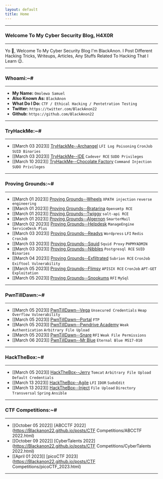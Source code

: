 ```yaml
---
layout: default
title: Home
---
```


* * *
### Welcome To My Cyber Security Blog, H4X0R
* * *

Yo 👋, Welcome To My Cyber Security Blog I'm BlackAnon. I Post Different Hacking Tricks, Writeups, Articles, Any Stuffs Related To Hacking That I Learn 😉. 

* * *
### Whoami:~#
* * *

- **My Name:**    `Omolewa Samuel`
- **Also Known As:** `BlackAnon`
- **What Do I Do:**  `CTF / Ethical Hacking / Pentetration Testing`
- **Twitter:** `https://twitter.com/BlackAnon22`
- **Github:** `https://github.com/BlackAnon22`

* * *
### **TryHackMe:~#**
* * *

- [[March 03 2023]] [TryHackMe--Archangel](https://Blackanon22.github.io/posts/tryhackme/archangel.html) `LFI Log Poisoning` `CronJob` `SUID Binaries`
- [[March 03 2023]] [TryHackMe--IDE](https://Blackanon22.github.io/posts/tryhackme/ide.html) `Cadever RCE` `SUDO Privileges`
- [[March 10 2023]] [TryHackMe--Chocolate Factory](https://Blackanon22.github.io/posts/tryhackme/chocolate_factory.html) `Command Injection` `SUDO Privileges`

* * *
### **Proving Grounds:~#**
* * *

- [[March 01 2023]] [Proving Grounds--Wheels](https://Blackanon22.github.io/posts/proving_grounds/wheels.html) `XPATH injection` `reverse engineering`
- [[March 01 2023]] [Proving Grounds--Bratarina](https://Blackanon22.github.io/posts/proving_grounds/bratarina.html) `Opensmtp RCE`
- [[March 01 2023]] [Proving Grounds--Twiggy](https://Blackanon22.github.io/posts/proving_grounds/twiggy.html) `salt-api RCE`
- [[March 01 2023]] [Proving Grounds--Algernon](https://Blackanon22.github.io/posts/proving_grounds/algernon.html) `SmarterMail`
- [[March 02 2023]] [Proving Grounds--Helpdesk](https://Blackanon22.github.io/posts/proving_grounds/helpdesk.html) `ManageEngine ServiceDesk Plus`
- [[March 03 2023]] [Proving Grounds--Readys](https://Blackanon22.github.io/posts/proving_grounds/readys.html) `Wordpress` `LFI` `Redis` `CronJob`
- [[March 03 2023]] [Proving Grounds--Squid](https://Blackanon22.github.io/posts/proving_grounds/squid.html) `Squid Proxy` `PHPMYADMIN`
- [[March 03 2023]] [Proving Grounds--Nibbles](https://Blackanon22.github.io/posts/proving_grounds/nibbles.html) `Postgresql RCE` `SUID Binaries`
- [[March 04 2023]] [Proving Grounds--Exfiltrated](https://Blackanon22.github.io/posts/proving_grounds/exfiltrated.html) `Subrion RCE` `CronJob` `Exiftool Vulnerability`
- [[March 05 2023]] [Proving Grounds--Flimsy](https://Blackanon22.github.io/posts/proving_grounds/flimsy.html) `APISIX RCE` `CronJob` `APT-GET Exploitation`
- [[March 05 2023]] [Proving Grounds--Snookums](https://Blackanon22.github.io/posts/proving_grounds/snookums.html) `RFI` `MySql`

* * *
### **PwnTillDawn:~#**
* * *

- [[March 05 2023]] [PwnTillDawn--Vega](https://Blackanon22.github.io/posts/pwntilldawn/vega.html) `Unsecured Credentials` `Heap Overflow Vulnerability`
-  [[March 05 2023]] [PwnTillDawn--Portal](https://Blackanon22.github.io/posts/pwntilldawn/portal.html) `FTP`
-  [[March 05 2023]] [PwnTillDawn--Pwndrive Academy](https://Blackanon22.github.io/posts/pwntilldawn/Pwndrive_Academy.html) `Weak Authentication` `Arbitrary File Upload`
-  [[March 05 2023]] [PwnTillDawn--Snare](https://Blackanon22.github.io/posts/pwntilldawn/snare.html) `RFI` `Weak File Permissions`
-  [[March 06 2023]] [PwnTillDawn--Mr Blue](https://Blackanon22.github.io/posts/pwntilldawn/mr_blue.html) `Eternal Blue MS17-010`

* * *
### **HackTheBox:~#**
* * *

- [[March 05 2023]] [HackTheBox--Jerry](https://Blackanon22.github.io/posts/hackthebox/jerry.html) `Tomcat` `Arbitrary File Upload` `Default Credentials`
- [[March 13 2023]] [HackTheBox--Agile](https://Blackanon22.github.io/posts/hackthebox/agile.html) `LFI` `IDOR` `SudoEdit`
- [[March 13 2023]] [HackTheBox--Inject](https://Blackanon22.github.io/posts/hackthebox/inject.html) `File Upload` `Directory Transversal` `Spring` `Ansible`

* * *
### **CTF Competitions:~#**
* * *

- [[October 05 2022]] [ABCCTF 2022](https://Blackanon22.github.io/posts/CTF Competitions/ABCCTF 2022.html)
- [[October 09 2022]] [CyberTalents 2022](https://Blackanon22.github.io/posts/CTF Competitions/CyberTalents 2022.html)
- [[April 01 2023]] [picoCTF 2023](https://Blackanon22.github.io/posts/CTF Competitions/picoCTF_2023.html)

* * *

